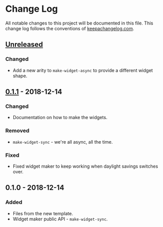 # Change Log
All notable changes to this project will be documented in this file. This change log follows the conventions of [keepachangelog.com](http://keepachangelog.com/).

## [Unreleased]
### Changed
- Add a new arity to `make-widget-async` to provide a different widget shape.

## [0.1.1] - 2018-12-14
### Changed
- Documentation on how to make the widgets.

### Removed
- `make-widget-sync` - we're all async, all the time.

### Fixed
- Fixed widget maker to keep working when daylight savings switches over.

## 0.1.0 - 2018-12-14
### Added
- Files from the new template.
- Widget maker public API - `make-widget-sync`.

[Unreleased]: https://github.com/your-name/clojure-test/compare/0.1.1...HEAD
[0.1.1]: https://github.com/your-name/clojure-test/compare/0.1.0...0.1.1

